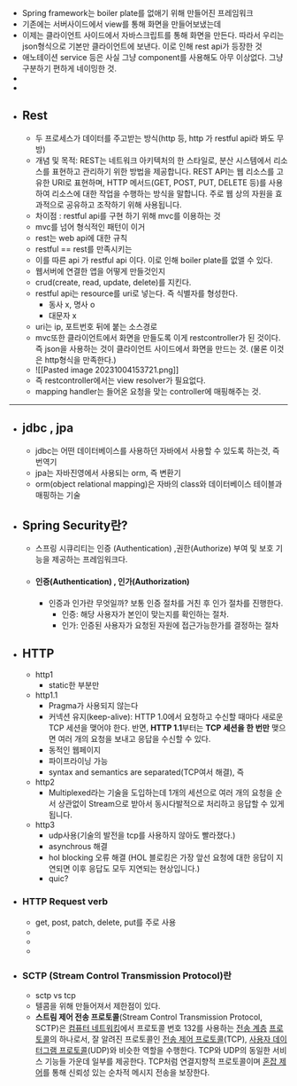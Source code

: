 *  Spring framework는 boiler plate를 없애기 위해 만들어진 프레임워크
* 기존에는 서버사이드에서 view를 통해 화면을 만들어보냈는데
* 이제는 클라이언트 사이드에서 자바스크립트를 통해 화면을 만든다. 따라서 우리는 json형식으로 기본만 클라이언트에 보낸다. 이로 인해 rest api가 등장한 것
* 애노테이션 service 등은 사실 그냥 component를 사용해도 아무 이상없다. 그냥 구분하기 편하게 네이밍한 것.
* 
* 
* ## Rest
	* 두 프로세스가 데이터를 주고받는 방식(http 등, http 가 restful api라 봐도 무방)
	* 개념 및 목적: REST는 네트워크 아키텍처의 한 스타일로, 분산 시스템에서 리소스를 표현하고 관리하기 위한 방법을 제공합니다. REST API는 웹 리소스를 고유한 URI로 표현하며, HTTP 메서드(GET, POST, PUT, DELETE 등)를 사용하여 리소스에 대한 작업을 수행하는 방식을 말합니다. 주로 웹 상의 자원을 효과적으로 공유하고 조작하기 위해 사용됩니다.
	* 차이점 : restful api를 구현 하기 위해 mvc를 이용하는 것
	* mvc를 넘어 형식적인 패턴이 이거
	* rest는 web api에 대한 규칙
	* restful == rest를 만족시키는
	* 이를 따른 api 가 restful api 이다. 이로 인해 boiler plate를 없앨 수 있다.
	* 웹서버에 연결한 앱을 어떻게 만들것인지
	* crud(create, read, update, delete)를 지킨다.
	* restful api는 resource를 uri로 넣는다. 즉 식별자를 형성한다.
		* 동사 x, 명사 o
		* 대문자 x
	* uri는 ip, 포트번호 뒤에 붙는 소스경로
	* mvc또한 클라이언트에서 화면을 만들도록 이게 restcontroller가 된 것이다. 즉 json을 사용하는 것이 클라이언트 사이드에서 화면을 만드는 것. (물론 이것은 http형식을 만족한다.)
	* ![[Pasted image 20231004153721.png]]
	* 즉 restcontroller에서는 view resolver가 필요없다.
	* mapping handler는 들어온 요청을 맞는 controller에 매핑해주는 것.
---
		
* ## jdbc , jpa
	* jdbc는 어떤 데이터베이스를 사용하던 자바에서 사용할 수 있도록 하는것, 즉 번역기
	* jpa는 자바진영에서 사용되는 orm, 즉 변환기
	* orm(object relational mapping)은 자바의 class와 데이터베이스 테이블과 매핑하는 기술

* ## Spring Security란?
	* 스프링 시큐리티는 인증 (Authentication) ,권한(Authorize) 부여 및 보호 기능을 제공하는 프레임워크다.
	* #### 인증(Authentication) , 인가(Authorization)
		* 인증과 인가란 무엇일까? 보통 인증 절차를 거친 후 인가 절차를 진행한다.
			- 인증: 해당 사용자가 본인이 맞는지를 확인하는 절차.
			- 인가: 인증된 사용자가 요청된 자원에 접근가능한가를 결정하는 절차
- ## HTTP
	- http1
		- static한 부분만
	- http1.1
		- Pragma가 사용되지 않는다
		- 커넥션 유지(keep-alive): HTTP 1.0에서 요청하고 수신할 때마다 새로운 TCP 세션을 맺어야 한다. 반면, **HTTP 1.1**부터는 **TCP 세션을 한 번만** 맺으면 여러 개의 요청을 보내고 응답을 수신할 수 있다.
		- 동적인 웹페이지
		- 파이프라이닝 가능
		- syntax and semantics are separated(TCP여서 해결), 즉
	- http2
		- Multiplexed라는 기술을 도입하는데 1개의 세션으로 여러 개의 요청을 순서 상관없이 Stream으로 받아서 동시다발적으로 처리하고 응답할 수 있게 됩니다.
	- http3
		- udp사용(기술의 발전을 tcp를 사용하지 않아도 빨라졌다.)
		- asynchrous 해결
		- hol blocking 오류 해결 (HOL 블로킹은 가장 앞선 요청에 대한 응답이 지연되면 이후 응답도 모두 지연되는 현상입니다.)
		- quic?
- ### HTTP Request verb
	- get, post, patch, delete, put를 주로 사용
	- 
	- 
	- 
- ### SCTP (Stream Control Transmission Protocol)란
	- sctp vs tcp
	- 텔콤을 위해 만들어져서 제한점이 있다.
	- **스트림 제어 전송 프로토콜**(Stream Control Transmission Protocol, SCTP)은 [컴퓨터 네트워킹](https://ko.wikipedia.org/wiki/%EC%BB%B4%ED%93%A8%ED%84%B0_%EB%84%A4%ED%8A%B8%EC%9B%8C%ED%82%B9 "컴퓨터 네트워킹")에서 프로토콜 번호 132를 사용하는 [전송 계층](https://ko.wikipedia.org/wiki/%EC%A0%84%EC%86%A1_%EA%B3%84%EC%B8%B5 "전송 계층") [프로토콜](https://ko.wikipedia.org/wiki/%ED%86%B5%EC%8B%A0_%ED%94%84%EB%A1%9C%ED%86%A0%EC%BD%9C "통신 프로토콜")의 하나로서, 잘 알려진 프로토콜인 [전송 제어 프로토콜](https://ko.wikipedia.org/wiki/%EC%A0%84%EC%86%A1_%EC%A0%9C%EC%96%B4_%ED%94%84%EB%A1%9C%ED%86%A0%EC%BD%9C "전송 제어 프로토콜")(TCP), [사용자 데이터그램 프로토콜](https://ko.wikipedia.org/wiki/%EC%82%AC%EC%9A%A9%EC%9E%90_%EB%8D%B0%EC%9D%B4%ED%84%B0%EA%B7%B8%EB%9E%A8_%ED%94%84%EB%A1%9C%ED%86%A0%EC%BD%9C "사용자 데이터그램 프로토콜")(UDP)와 비슷한 역할을 수행한다. TCP와 UDP의 동일한 서비스 기능들 가운데 일부를 제공한다. TCP처럼 연결지향적 프로토콜이며 [혼잡 제어](https://ko.wikipedia.org/wiki/%ED%98%BC%EC%9E%A1_%EC%A0%9C%EC%96%B4 "혼잡 제어")를 통해 신뢰성 있는 순차적 메시지 전송을 보장한다.


